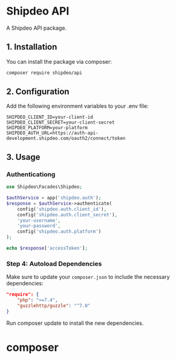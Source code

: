 # Shipdeo API

A Shipdeo API package.

## 1. Installation

You can install the package via composer:

```bash
composer require shipdeo/api
```

## 2. Configuration

Add the following environment variables to your .env file:

```plaintext
SHIPDEO_CLIENT_ID=your-client-id
SHIPDEO_CLIENT_SECRET=your-client-secret
SHIPDEO_PLATFORM=your-platform
SHIPDEO_AUTH_URL=https://auth-api-development.shipdeo.com/oauth2/connect/token
```

## 3. Usage
### Authenticationg

```php
use Shipdeo\Facades\Shipdeo;

$authService = app('shipdeo.auth');
$response = $authService->authenticate(
    config('shipdeo.auth.client_id'),
    config('shipdeo.auth.client_secret'),
    'your-username',
    'your-password',
    config('shipdeo.auth.platform')
);

echo $response['accessToken'];
```


### Step 4: Autoload Dependencies

Make sure to update your `composer.json` to include the necessary dependencies:

```json
"require": {
    "php": ">=7.4",
    "guzzlehttp/guzzle": "^7.0"
}
```

Run composer update to install the new dependencies.



# composer
